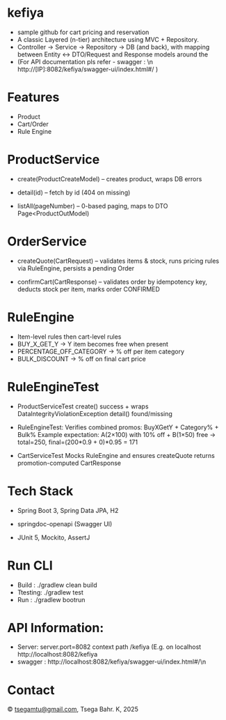 # kefiya
- sample github for cart pricing and reservation
- A classic Layered (n-tier) architecture using MVC + Repository.
- Controller → Service → Repository → DB (and back), with mapping between Entity ↔ DTO/Request and Response models around the
- (For API documentation pls refer - swagger : \n http://[IP]:8082/kefiya/swagger-ui/index.html#/ )

# Features
 - Product
 - Cart/Order
 - Rule Engine
# ProductService

- create(ProductCreateModel) – creates product, wraps DB errors

- detail(id) – fetch by id (404 on missing)

- listAll(pageNumber) – 0-based paging, maps to DTO Page<ProductOutModel)

# OrderService

- createQuote(CartRequest) – validates items & stock, runs pricing rules via RuleEngine, persists a pending Order

- confirmCart(CartResponse) – validates order by idempotency key, deducts stock per item, marks order CONFIRMED

# RuleEngine

- Item-level rules then cart-level rules
- BUY_X_GET_Y → Y item becomes free when present
- PERCENTAGE_OFF_CATEGORY → % off per item category
- BULK_DISCOUNT → % off on final cart price
 
# RuleEngineTest
- ProductServiceTest
  create() success + wraps DataIntegrityViolationException
  detail() found/missing 
- RuleEngineTest:
   Verifies combined promos: BuyXGetY + Category% + Bulk%
   Example expectation: A(2×100) with 10% off + B(1×50) free →
   total=250, final=(200*0.9 + 0)*0.95 = 171

-  CartServiceTest
    Mocks RuleEngine and ensures createQuote returns promotion-computed CartResponse
   
# Tech Stack
- Spring Boot 3, Spring Data JPA, H2

- springdoc-openapi (Swagger UI)

- JUnit 5, Mockito, AssertJ

# Run CLI
- Build : ./gradlew clean build
- Ttesting: ./gradlew test
- Run : ./gradlew bootrun

# API Information:
- Server: server.port=8082 context path /kefiya    (E.g. on localhost http://localhost:8082/kefiya
- swagger :  http://localhost:8082/kefiya/swagger-ui/index.html#/\n

# Contact
  &copy; tsegamtu@gmail.com,  Tsega Bahr. K, 2025
